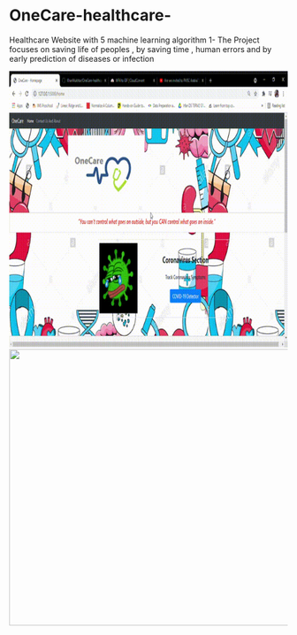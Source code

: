 # OneCare-healthcare-
Healthcare Website with 5 machine learning algorithm
1- The Project focuses on saving life of peoples , by saving time , human errors and by early prediction of diseases or infection

 <img src="/OneCare - Homepage - Google Chrome 2021-04-26 15-41-08.gif" width="700" height="500" />

 <img src="/OneCare - Homepage - Google Chrome 2021-04-26 15-11-54 (1).gif" width="700" height="500" />

